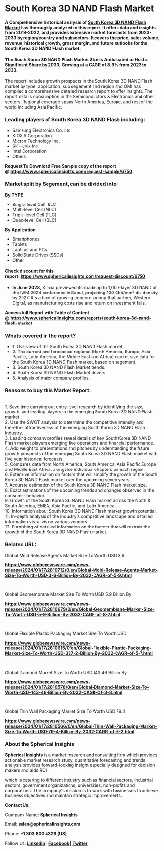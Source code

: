 <div class="content-body__description">
<h1 class="news-post-title">South Korea 3D NAND Flash Market&nbsp;</h1>
</div>
<div class="content-body__detail">
<section id="section_0" class="entry fr-view">
<p><strong>A Comprehensive historical analysis of&nbsp;<a href="https://www.sphericalinsights.com/reports/south-korea-3d-nand-flash-market" target="_blank" rel="noopener">South Korea 3D NAND Flash Market</a>&nbsp;has thoroughly analyzed in this report. It offers data and insights from 2019-2022, and provides extensive market forecasts from 2023-2033 by region/country and subsectors. It covers the price, sales volume, revenue, historical growth, gross margin, and future outlooks for the South Korea 3D NAND Flash market.</strong></p>
<h4><strong>The South Korea 3D NAND Flash Market Size is Anticipated to Hold a Significant Share by 2033, Growing at a CAGR of 8.9% from 2023 to 2033.</strong></h4>
<p>The report includes growth prospects in the South Korea 3D NAND Flash market by type, application, sub segement and region and QMI has compiled a comprehensive detailed research report to offer insights. The report details consumption in the Semiconductors &amp; Electronics and other sectors. Regional coverage spans North America, Europe, and rest of the world including Asia Pacific.</p>
<h3><strong>Leading players of South Korea 3D NAND Flash including:</strong></h3>
<ul>
<li>Samsung Electronics Co. Ltd</li>
<li>KIOXIA Corporation</li>
<li>Micron Technology Inc.</li>
<li>SK Hynix Inc.</li>
<li>Intel Corporation</li>
<li>Others</li>
</ul>
<p><strong>Request To Download Free Sample copy of the report @&nbsp;<a href="https://www.sphericalinsights.com/request-sample/6750">https://www.sphericalinsights.com/request-sample/6750</a></strong></p>
<h3><strong>Market split by Segement, can be divided into:</strong></h3>
<p><strong>By&nbsp;</strong><strong>TYPE</strong></p>
<ul>
<li>Single-level Cell (SLC</li>
<li>Multi-level Cell (MLC)</li>
<li>Triple-level Cell (TLC)</li>
<li>Quad-level Cell (QLC)</li>
</ul>
<p><strong>By&nbsp;</strong><strong>Application</strong></p>
<ul>
<li>Smartphones</li>
<li>Tablets</li>
<li>Laptops and PCs</li>
<li>Solid State Drives (SSDs)</li>
<li>Other</li>
</ul>
<h4>Check discount for this report:&nbsp;<a href="https://www.sphericalinsights.com/request-discount/6750">https://www.sphericalinsights.com/request-discount/6750</a></h4>
<ul>
<li><strong>In June 2023,</strong>&nbsp;Kioxia previewed its roadmap to 1,000-layer 3D NAND at the IWM 2024 conference in Seoul, projecting 100 Gbit/mm&sup2; die density by 2027. It's a time of growing concern among that partner, Western Digital, as manufacturing costs rise and return on investment falls.</li>
</ul>
<p><strong>Access full Report with Table of Content @&nbsp;<a href="https://www.sphericalinsights.com/reports/south-korea-3d-nand-flash-market">https://www.sphericalinsights.com/reports/south-korea-3d-nand-flash-market</a>&nbsp;</strong></p>
<h3><strong>Whats covered in the report?</strong></h3>
<ul>
<li>1. Overview of the South Korea 3D NAND Flash market.</li>
<li>2. The current and forecasted regional (North America, Europe, Asia-Pacific, Latin America, the Middle East and Africa) market size data for the South Korea 3D NAND Flash market, based on segement.</li>
<li>3. South Korea 3D NAND Flash Market trends.</li>
<li>4. South Korea 3D NAND Flash Market drivers.</li>
<li>5. Analysis of major company profiles.</li>
</ul>
<h3><strong>Reasons to buy this Market Report:</strong></h3>
<p><br />1. Save time carrying out entry-level research by identifying the size, growth, and leading players in the emerging South Korea 3D NAND Flash market.<br />2. Use the SWOT analysis to determine the competitive intensity and therefore attractiveness of the emerging South Korea 3D NAND Flash Industry.<br />3. Leading company profiles reveal details of key South Korea 3D NAND Flash market players emerging five operations and financial performance.<br />4. Add weight to presentations and pitches by understanding the future growth prospects of the emerging South Korea 3D NAND Flash market with five year historical forecasts.<br />5. Compares data from North America, South America, Asia Pacific Europe and Middle East Africa, alongside individual chapters on each region.<br />6. Extensive information on factors that will amplify the growth of the South Korea 3D NAND Flash market over the upcoming seven years.<br />7. Accurate estimation of the South Korea 3D NAND Flash market size.<br />8. Exact estimations of the upcoming trends and changes observed in the consumer behavior.<br />9. Growth of the South Korea 3D NAND Flash market across the North &amp; South America, EMEA, Asia Pacific, and Latin America.<br />10. Information about South Korea 3D NAND Flash market growth potential.<br />11. In-depth analysis of the industry&rsquo;s competitive landscape and detailed information vis-a-vis on various vendors.<br />12. Furnishing of detailed information on the factors that will restrain the growth of the South Korea 3D NAND Flash market.</p>
<h3><strong>Related URL:</strong></h3>
<p>Global Mold Release Agents Market Size To Worth USD 3.6</p>
<p><strong><a href="https://www.globenewswire.com/news-release/2024/01/17/2810712/0/en/Global-Mold-Release-Agents-Market-Size-To-Worth-USD-3-6-Billion-By-2032-CAGR-of-5-9.html">https://www.globenewswire.com/news-release/2024/01/17/2810712/0/en/Global-Mold-Release-Agents-Market-Size-To-Worth-USD-3-6-Billion-By-2032-CAGR-of-5-9.html</a>&nbsp;</strong></p>
<p>&nbsp;</p>
<p>Global Geomembrane Market Size To Worth USD 5.9 Billion By</p>
<p><strong><a href="https://www.globenewswire.com/news-release/2024/01/17/2810679/0/en/Global-Geomembrane-Market-Size-To-Worth-USD-5-9-Billion-By-2032-CAGR-of-8-7.html">https://www.globenewswire.com/news-release/2024/01/17/2810679/0/en/Global-Geomembrane-Market-Size-To-Worth-USD-5-9-Billion-By-2032-CAGR-of-8-7.html</a>&nbsp;</strong></p>
<p>&nbsp;</p>
<p>Global Flexible Plastic Packaging Market Size To Worth USD</p>
<p><strong><a href="https://www.globenewswire.com/news-release/2024/01/17/2810615/0/en/Global-Flexible-Plastic-Packaging-Market-Size-To-Worth-USD-387-2-Billion-By-2032-CAGR-of-5-7.html">https://www.globenewswire.com/news-release/2024/01/17/2810615/0/en/Global-Flexible-Plastic-Packaging-Market-Size-To-Worth-USD-387-2-Billion-By-2032-CAGR-of-5-7.html</a>&nbsp;</strong></p>
<p>&nbsp;</p>
<p>Global Diamond Market Size To Worth USD 143.46 Billion By</p>
<p><strong><a href="https://www.globenewswire.com/news-release/2024/01/17/2810578/0/en/Global-Diamond-Market-Size-To-Worth-USD-143-46-Billion-By-2032-CAGR-Of-3-8.html">https://www.globenewswire.com/news-release/2024/01/17/2810578/0/en/Global-Diamond-Market-Size-To-Worth-USD-143-46-Billion-By-2032-CAGR-Of-3-8.html</a>&nbsp;</strong></p>
<p>&nbsp;</p>
<p>Global Thin Wall Packaging Market Size To Worth USD 79.4</p>
<p><strong><a href="https://www.globenewswire.com/news-release/2024/01/17/2810566/0/en/Global-Thin-Wall-Packaging-Market-Size-To-Worth-USD-79-4-Billion-By-2032-CAGR-of-6-2.html">https://www.globenewswire.com/news-release/2024/01/17/2810566/0/en/Global-Thin-Wall-Packaging-Market-Size-To-Worth-USD-79-4-Billion-By-2032-CAGR-of-6-2.html</a>&nbsp;</strong></p>
<h3><strong>About the Spherical Insights</strong></h3>
<p><strong>Spherical Insights</strong>&nbsp;is a market research and consulting firm which provides actionable market research study, quantitative forecasting and trends analysis provides forward-looking insight especially designed for decision makers and aids ROI.</p>
<p>which is catering to different industry such as financial sectors, industrial sectors, government organizations, universities, non-profits and corporations. The company's mission is to work with businesses to achieve business objectives and maintain strategic improvements.</p>
<p><strong>Contact Us:</strong></p>
<p>Company Name:&nbsp;<strong>Spherical Insights</strong></p>
<p>Email:&nbsp;<strong>sales@sphericalinsights.com</strong></p>
<p>Phone:&nbsp;<strong>+1 303 800 4326 (US)</strong></p>
<p>Follow Us:&nbsp;<strong><a href="https://www.linkedin.com/company/spherical-insight/"><u>LinkedIn</u></a>&nbsp;|&nbsp;<a href="https://www.facebook.com/sphericalinsights22"><u>Facebook</u></a>&nbsp;|&nbsp;<a href="https://twitter.com/SInsights_US"><u>Twitter</u></a></strong></p>
</section>
</div>
